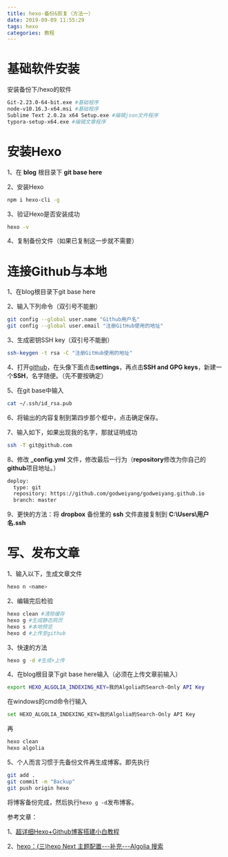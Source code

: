 ```yaml
---
title: hexo-备份&恢复（方法一）
date: 2019-09-09 11:55:29
tags: hexo
categories: 教程
---
```


# 基础软件安装

安装备份下/hexo的软件

```bash
Git-2.23.0-64-bit.exe #基础程序
node-v10.16.3-x64.msi #基础程序
Sublime Text 2.0.2a x64 Setup.exe #编辑json文件程序
typora-setup-x64.exe #编辑文章程序
```



# 安装Hexo

1、在 **blog** 根目录下 **git base here**

2、安装Hexo

```bash
npm i hexo-cli -g
```

3、验证Hexo是否安装成功

```bash
hexo -v
```

4、复制备份文件（如果已复制这一步就不需要）



# 连接Github与本地

1、在blog根目录下git base here

2、输入下列命令（双引号不能删）

```bash
git config --global user.name "Github用户名"
git config --global user.email "注册GitHub使用的地址"
```

3、生成密钥SSH key（双引号不能删）

```bash
ssh-keygen -t rsa -C "注册GitHub使用的地址"
```

4、打开[github](https://github.com/)，在头像下面点击**settings**，再点击**SSH and GPG keys**，新建一个**SSH**，名字随便。（先不要按确定）

5、在git base中输入

```bash
cat ~/.ssh/id_rsa.pub
```

6、将输出的内容复制到第四步那个框中，点击确定保存。

7、输入如下，如果出现我的名字，那就证明成功

```bash
ssh -T git@github.com
```

8、修改 **_config.yml** 文件，修改最后一行为（**repository**修改为你自己的**github**项目地址。）

```bash
deploy:
  type: git
  repository: https://github.com/godweiyang/godweiyang.github.io
  branch: master
```

9、更快的方法：将 **dropbox** 备份里的 **ssh** 文件直接复制到 **C:\Users\用户名\.ssh**

# 写、发布文章

1、输入以下，生成文章文件

```bash
hexo n <name>
```

2、编辑完后检验

```bash
hexo clean #清除缓存
hexo g #生成静态网页
hexo s #本地预览
hexo d #上传至github
```

3、快速的方法

```bash
hexo g -d #生成+上传
```

4、在blog根目录下git base here输入（必须在上传文章前输入）

```bash
export HEXO_ALGOLIA_INDEXING_KEY=我的Algolia的Search-Only API Key
```

在windows的cmd命令行输入

```bash
set HEXO_ALGOLIA_INDEXING_KEY=我的Algolia的Search-Only API Key
```

再

```bash
hexo clean
hexo algolia
```

5、个人而言习惯于先备份文件再生成博客。即先执行

```bash
git add .
git commit -m "Backup"
git push origin hexo
```

将博客备份完成，然后执行`hexo g -d`发布博客。



参考文章：

1、[超详细Hexo+Github博客搭建小白教程](https://godweiyang.com/2018/04/13/hexo-blog/)

2、[hexo：(三)hexo Next 主题配置---补充---Algolia 搜索](https://chentging.github.io/2018/05/16/hexo：（三）hexo-Next-主题配置-补充-Algolia-搜索)



